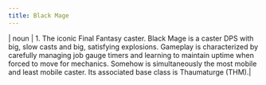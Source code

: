 ```yaml
---
title: Black Mage
---
```

| noun | 1.  The iconic Final Fantasy caster. Black Mage is a caster DPS with big, slow casts and big, satisfying explosions. Gameplay is characterized by carefully managing job gauge timers and learning to maintain uptime when forced to move for mechanics. Somehow is simultaneously the most mobile and least mobile caster. Its associated base class is Thaumaturge (THM).|